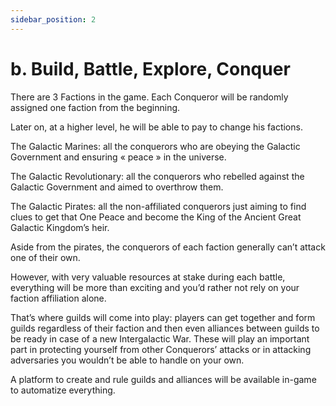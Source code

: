 ```yaml
---
sidebar_position: 2
---
```


# b. Build, Battle, Explore, Conquer 

There are 3 Factions in the game. Each Conqueror will be randomly assigned one faction from the beginning.

Later on, at a higher level, he will be able to pay to change his factions. 

The Galactic Marines: all the conquerors who are obeying the Galactic Government and ensuring « peace » in the universe.

The Galactic Revolutionary: all the conquerors who rebelled against the Galactic Government and aimed to overthrow them.

The Galactic Pirates: all the non-affiliated conquerors just aiming to find clues to get that One Peace and become the King of the Ancient Great Galactic Kingdom’s heir.

Aside from the pirates, the conquerors of each faction generally can’t attack one of their own.

However, with very valuable resources at stake during each battle, everything will be more than exciting and you’d rather not rely on your faction affiliation alone.

That’s where guilds will come into play: players can get together and form guilds regardless of their faction and then even alliances between guilds to be ready in case of a new Intergalactic War. These will play an important part in protecting yourself from other Conquerors’ attacks or in attacking adversaries you wouldn’t be able to handle on your own.

A platform to create and rule guilds and alliances will be available in-game to automatize everything.